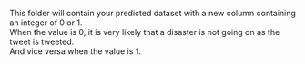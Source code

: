 This folder will contain your predicted dataset with a new column containing an integer of 0 or 1.  
When the value is 0, it is very likely that a disaster is not going on as the tweet is tweeted.  
And vice versa when the value is 1.
